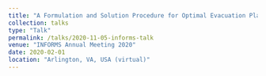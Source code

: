 ```yaml
---
title: "A Formulation and Solution Procedure for Optimal Evacuation Planning and Routing for Isolated Communities (ICEP)"
collection: talks
type: "Talk"
permalink: /talks/2020-11-05-informs-talk
venue: "INFORMS Annual Meeting 2020"
date: 2020-02-01
location: "Arlington, VA, USA (virtual)"
---
```



